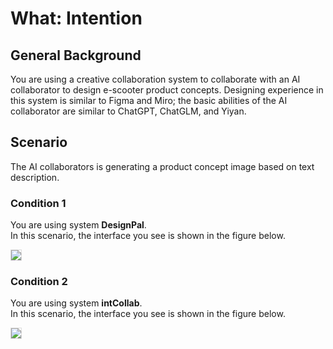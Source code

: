 # What: Intention

## General Background
You are using a creative collaboration system to collaborate with an AI collaborator to design e-scooter product concepts. Designing experience in this system is similar to Figma and Miro; the basic abilities of the AI collaborator are similar to ChatGPT, ChatGLM, and Yiyan.

## Scenario
The AI collaborators is generating a product concept image based on text description.

### Condition 1
You are using system **DesignPal**.<br>
In this scenario, the interface you see is shown in the figure below.

<img src="img/RQ1/What/Intention-WA.webp" style="border: .5px solid Gainsboro; max-width: 75%;">

### Condition 2
You are using system **intCollab**.<br>
In this scenario, the interface you see is shown in the figure below.

<img src="img/RQ1/What/Intention-N.webp" style="border: .5px solid Gainsboro; max-width: 75%;">
